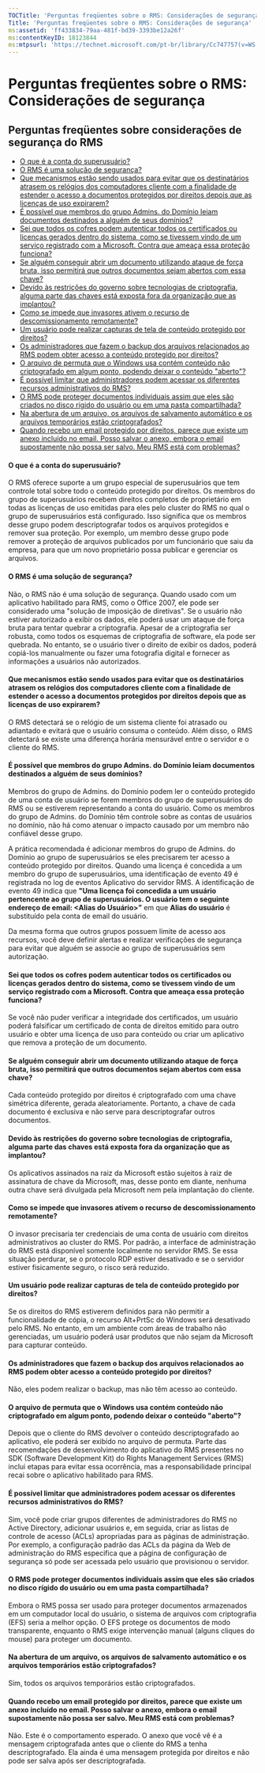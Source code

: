 ```yaml
---
TOCTitle: 'Perguntas freqüentes sobre o RMS: Considerações de segurança'
Title: 'Perguntas freqüentes sobre o RMS: Considerações de segurança'
ms:assetid: 'ff433834-79aa-481f-bd39-3393be12a26f'
ms:contentKeyID: 18123844
ms:mtpsurl: 'https://technet.microsoft.com/pt-br/library/Cc747757(v=WS.10)'
---
```


Perguntas freqüentes sobre o RMS: Considerações de segurança
============================================================

Perguntas freqüentes sobre considerações de segurança do RMS
------------------------------------------------------------

-   [O que é a conta do superusuário?](#bkmk_43)
-   [O RMS é uma solução de segurança?](#bkmk_44)
-   [Que mecanismos estão sendo usados para evitar que os destinatários atrasem os relógios dos computadores cliente com a finalidade de estender o acesso a documentos protegidos por direitos depois que as licenças de uso expirarem?](#bkmk_45)
-   [É possível que membros do grupo Admins. do Domínio leiam documentos destinados a alguém de seus domínios?](#bkmk_46)
-   [Sei que todos os cofres podem autenticar todos os certificados ou licenças gerados dentro do sistema, como se tivessem vindo de um serviço registrado com a Microsoft. Contra que ameaça essa proteção funciona?](#bkmk_47)
-   [Se alguém conseguir abrir um documento utilizando ataque de força bruta, isso permitirá que outros documentos sejam abertos com essa chave?](#bkmk_48)
-   [Devido às restrições do governo sobre tecnologias de criptografia, alguma parte das chaves está exposta fora da organização que as implantou?](#bkmk_49)
-   [Como se impede que invasores ativem o recurso de descomissionamento remotamente?](#bkmk_50)
-   [Um usuário pode realizar capturas de tela de conteúdo protegido por direitos?](#bkmk_51)
-   [Os administradores que fazem o backup dos arquivos relacionados ao RMS podem obter acesso a conteúdo protegido por direitos?](#bkmk_52)
-   [O arquivo de permuta que o Windows usa contém conteúdo não criptografado em algum ponto, podendo deixar o conteúdo "aberto"?](#bkmk_53)
-   [É possível limitar que administradores podem acessar os diferentes recursos administrativos do RMS?](#bkmk_54)
-   [O RMS pode proteger documentos individuais assim que eles são criados no disco rígido do usuário ou em uma pasta compartilhada?](#bkmk_55)
-   [Na abertura de um arquivo, os arquivos de salvamento automático e os arquivos temporários estão criptografados?](#bkmk_56)
-   [Quando recebo um email protegido por direitos, parece que existe um anexo incluído no email. Posso salvar o anexo, embora o email supostamente não possa ser salvo. Meu RMS está com problemas?](#bkmk_562)

<span id="BKMK_43"></span>
#### O que é a conta do superusuário?

O RMS oferece suporte a um grupo especial de superusuários que tem controle total sobre todo o conteúdo protegido por direitos. Os membros do grupo de superusuários recebem direitos completos de proprietário em todas as licenças de uso emitidas para eles pelo cluster do RMS no qual o grupo de superusuários está configurado. Isso significa que os membros desse grupo podem descriptografar todos os arquivos protegidos e remover sua proteção. Por exemplo, um membro desse grupo pode remover a proteção de arquivos publicados por um funcionário que saiu da empresa, para que um novo proprietário possa publicar e gerenciar os arquivos.

<span id="BKMK_44"></span>
#### O RMS é uma solução de segurança?

Não, o RMS não é uma solução de segurança. Quando usado com um aplicativo habilitado para RMS, como o Office 2007, ele pode ser considerado uma "solução de imposição de diretivas". Se o usuário não estiver autorizado a exibir os dados, ele poderá usar um ataque de força bruta para tentar quebrar a criptografia. Apesar de a criptografia ser robusta, como todos os esquemas de criptografia de software, ela pode ser quebrada. No entanto, se o usuário tiver o direito de exibir os dados, poderá copiá-los manualmente ou fazer uma fotografia digital e fornecer as informações a usuários não autorizados.

<span id="BKMK_45"></span>
#### Que mecanismos estão sendo usados para evitar que os destinatários atrasem os relógios dos computadores cliente com a finalidade de estender o acesso a documentos protegidos por direitos depois que as licenças de uso expirarem?

O RMS detectará se o relógio de um sistema cliente foi atrasado ou adiantado e evitará que o usuário consuma o conteúdo. Além disso, o RMS detectará se existe uma diferença horária mensurável entre o servidor e o cliente do RMS.

<span id="BKMK_46"></span>
#### É possível que membros do grupo Admins. do Domínio leiam documentos destinados a alguém de seus domínios?

Membros do grupo de Admins. do Domínio podem ler o conteúdo protegido de uma conta de usuário se forem membros do grupo de superusuários do RMS ou se estiverem representando a conta do usuário. Como os membros do grupo de Admins. do Domínio têm controle sobre as contas de usuários no domínio, não há como atenuar o impacto causado por um membro não confiável desse grupo.

A prática recomendada é adicionar membros do grupo de Admins. do Domínio ao grupo de superusuários se eles precisarem ter acesso a conteúdo protegido por direitos. Quando uma licença é concedida a um membro do grupo de superusuários, uma identificação de evento 49 é registrada no log de eventos Aplicativo do servidor RMS. A identificação de evento 49 indica que **"Uma licença foi concedida a um usuário pertencente ao grupo de superusuários. O usuário tem o seguinte endereço de email: &lt;Alias do Usuário&gt;”** em que **Alias do usuário** é substituído pela conta de email do usuário.

Da mesma forma que outros grupos possuem limite de acesso aos recursos, você deve definir alertas e realizar verificações de segurança para evitar que alguém se associe ao grupo de superusuários sem autorização.

<span id="BKMK_47"></span>
#### Sei que todos os cofres podem autenticar todos os certificados ou licenças gerados dentro do sistema, como se tivessem vindo de um serviço registrado com a Microsoft. Contra que ameaça essa proteção funciona?

Se você não puder verificar a integridade dos certificados, um usuário poderá falsificar um certificado de conta de direitos emitido para outro usuário e obter uma licença de uso para conteúdo ou criar um aplicativo que remova a proteção de um documento.

<span id="BKMK_48"></span>
#### Se alguém conseguir abrir um documento utilizando ataque de força bruta, isso permitirá que outros documentos sejam abertos com essa chave?

Cada conteúdo protegido por direitos é criptografado com uma chave simétrica diferente, gerada aleatoriamente. Portanto, a chave de cada documento é exclusiva e não serve para descriptografar outros documentos.

<span id="BKMK_49"></span>
#### Devido às restrições do governo sobre tecnologias de criptografia, alguma parte das chaves está exposta fora da organização que as implantou?

Os aplicativos assinados na raiz da Microsoft estão sujeitos à raiz de assinatura de chave da Microsoft, mas, desse ponto em diante, nenhuma outra chave será divulgada pela Microsoft nem pela implantação do cliente.

<span id="BKMK_50"></span>
#### Como se impede que invasores ativem o recurso de descomissionamento remotamente?

O invasor precisaria ter credenciais de uma conta de usuário com direitos administrativos ao cluster do RMS. Por padrão, a interface de administração do RMS está disponível somente localmente no servidor RMS. Se essa situação perdurar, se o protocolo RDP estiver desativado e se o servidor estiver fisicamente seguro, o risco será reduzido.

<span id="BKMK_51"></span>
#### Um usuário pode realizar capturas de tela de conteúdo protegido por direitos?

Se os direitos do RMS estiverem definidos para não permitir a funcionalidade de cópia, o recurso Alt+PrtSc do Windows será desativado pelo RMS. No entanto, em um ambiente com áreas de trabalho não gerenciadas, um usuário poderá usar produtos que não sejam da Microsoft para capturar conteúdo.

<span id="BKMK_52"></span>
#### Os administradores que fazem o backup dos arquivos relacionados ao RMS podem obter acesso a conteúdo protegido por direitos?

Não, eles podem realizar o backup, mas não têm acesso ao conteúdo.

<span id="BKMK_53"></span>
#### O arquivo de permuta que o Windows usa contém conteúdo não criptografado em algum ponto, podendo deixar o conteúdo "aberto"?

Depois que o cliente do RMS devolver o conteúdo descriptografado ao aplicativo, ele poderá ser exibido no arquivo de permuta. Parte das recomendações de desenvolvimento do aplicativo do RMS presentes no SDK (Software Development Kit) do Rights Management Services (RMS) inclui etapas para evitar essa ocorrência, mas a responsabilidade principal recai sobre o aplicativo habilitado para RMS.

<span id="BKMK_54"></span>
#### É possível limitar que administradores podem acessar os diferentes recursos administrativos do RMS?

Sim, você pode criar grupos diferentes de administradores do RMS no Active Directory, adicionar usuários e, em seguida, criar as listas de controle de acesso (ACLs) apropriadas para as páginas de administração. Por exemplo, a configuração padrão das ACLs da página da Web de administração do RMS especifica que a página de configuração de segurança só pode ser acessada pelo usuário que provisionou o servidor.

<span id="BKMK_55"></span>
#### O RMS pode proteger documentos individuais assim que eles são criados no disco rígido do usuário ou em uma pasta compartilhada?

Embora o RMS possa ser usado para proteger documentos armazenados em um computador local do usuário, o sistema de arquivos com criptografia (EFS) seria a melhor opção. O EFS protege os documentos de modo transparente, enquanto o RMS exige intervenção manual (alguns cliques do mouse) para proteger um documento.

<span id="BKMK_56"></span>
#### Na abertura de um arquivo, os arquivos de salvamento automático e os arquivos temporários estão criptografados?

Sim, todos os arquivos temporários estão criptografados.

<span id="BKMK_562"></span>
#### Quando recebo um email protegido por direitos, parece que existe um anexo incluído no email. Posso salvar o anexo, embora o email supostamente não possa ser salvo. Meu RMS está com problemas?

Não. Este é o comportamento esperado. O anexo que você vê é a mensagem criptografada antes que o cliente do RMS a tenha descriptografado. Ela ainda é uma mensagem protegida por direitos e não pode ser salva após ser descriptografada.
